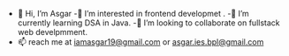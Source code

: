- 👋 Hi, I’m Asgar
-👀 I’m interested in frontend developmet .
-🌱 I’m currently learning DSA in Java.
-💞️ I’m looking to collaborate on fullstack web develpmment.
- 📫 reach me at iamasgar19@gmail.com or asgar.ies.bpl@gmail.com

<!---
asgardev119/asgardev119 is a ✨ special ✨ repository because its `README.md` (this file) appears on your GitHub profile.
You can click the Preview link to take a look at your changes.
--->

